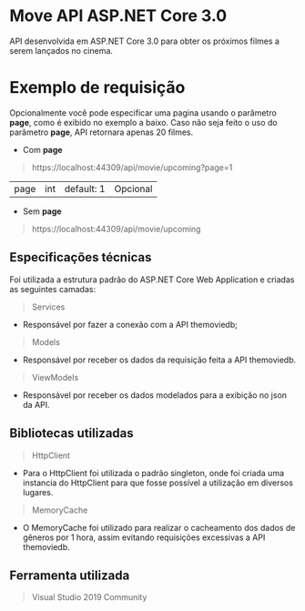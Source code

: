 #  Move API ASP.NET Core 3.0

API desenvolvida em ASP.NET Core 3.0 para obter os próximos filmes a serem lançados no cinema.


#  Exemplo de requisição

Opcionalmente você pode especificar uma pagina usando o parâmetro **page**, como é exibido no exemplo a baixo. Caso não seja feito o uso do parâmetro **page**, API retornara apenas 20 filmes.
  - Com **page**
>https://localhost:44309/api/movie/upcoming?page=1

|                |          |                     |                             |
|----------------|----------|---------------------|-----------------------------|
|page            |int       |default:  1          |Opcional                     |

- Sem **page**
>https://localhost:44309/api/movie/upcoming


##  Especificações técnicas

Foi utilizada a estrutura  padrão do ASP.NET Core Web Application e criadas as seguintes camadas:
> Services
- Responsável por fazer a conexão com a API themoviedb;
> Models
- Responsável por receber os dados da requisição feita a API themoviedb.
> ViewModels 
- Responsável por receber os dados modelados para a exibição no json da API.

## Bibliotecas utilizadas

> HttpClient
 - Para o HttpClient foi utilizada o padrão singleton, onde foi criada uma instancia do HttpClient para que fosse possível a utilização em diversos lugares.
> MemoryCache
 - O MemoryCache foi utilizado para realizar o cacheamento dos dados de gêneros por 1 hora, assim evitando requisições excessivas a API themoviedb. 

## Ferramenta utilizada

> Visual Studio 2019 Community
